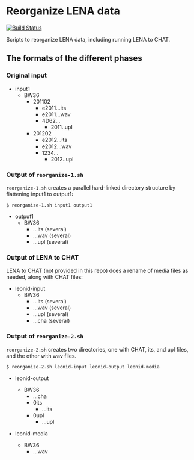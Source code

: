 # Reorganize LENA data

[![Build Status](https://travis-ci.org/TalkBank/reorganize-lena-data.png)](https://travis-ci.org/TalkBank/reorganize-lena-data)

Scripts to reorganize LENA data, including running LENA to CHAT.

## The formats of the different phases

### Original input

- input1
    - BW36
        - 201102
            - e2011...its
            - e2011...wav
            - 4D62...
                - 2011..upl
        - 201202
            - e2012...its
            - e2012...wav
            - 1234...
                - 2012..upl

### Output of `reorganize-1.sh`

`reorganize-1.sh` creates a parallel hard-linked directory structure
by flattening input1 to output1:

```
$ reorganize-1.sh input1 output1
```

- output1
    - BW36
        - ...its (several)
        - ...wav (several)
        - ...upl (several)

### Output of LENA to CHAT

LENA to CHAT (not provided in this repo) does a rename of media files as needed, along with CHAT files:

- leonid-input
    - BW36
        - ...its (several)
        - ...wav (several)
        - ...upl (several)
        - ...cha (several)

### Output of `reorganize-2.sh`

`reorganize-2.sh` creates two directories, one with CHAT, its, and upl
files, and the other with wav files.

```
$ reorganize-2.sh leonid-input leonid-output leonid-media
```

- leonid-output
    - BW36
        - ...cha
        - 0its
            - ...its
        - 0upl
            - ...upl

- leonid-media
    - BW36
        - ...wav

